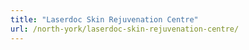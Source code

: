 ```yaml
---
title: "Laserdoc Skin Rejuvenation Centre"
url: /north-york/laserdoc-skin-rejuvenation-centre/
---
```

